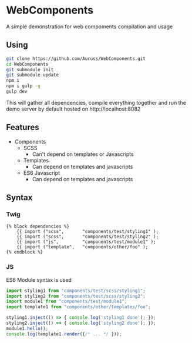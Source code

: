 # WebComponents
A simple demonstration for web compoments compilation and usage

## Using
```bash
git clone https://github.com/Auruss/WebComponents.git
cd WebComponents
git submodule init
git submodule update
npm i
npm i gulp -g
gulp dev
```

This will gather all dependencies, compile everything together and run the demo server by default hosted on http://localhost:8082

## Features
- Components
    - SCSS
        - Can't depend on templates or Javascripts
    - Templates
        - Can depend on templates and javascripts
    - ES6 Javascript
        - Can depend on templates and javascripts

## Syntax
### Twig
```twig
{% block dependencies %}
    {{ import ("scss",       "components/test/styling1" );
    {{ import ("scss",       "components/test/styling2" );
    {{ import ("js",         "components/test/module1" );
    {{ import ("template",   "components/other/foo" );
{% endblock %}
```

### JS
ES6 Module syntax is used
```js
import styling1 from "components/test/scss/styling1";
import styling2 from "components/test/scss/styling2";
import module1 from "components/test/module1";
import template1 from "components/other/templates/foo";

styling1.inject(() => { console.log('styling1 done'); });
styling2.inject(() => { console.log('styling2 done'); });
module1.hello();
console.log(template1.render({/* ... */ }));
```
